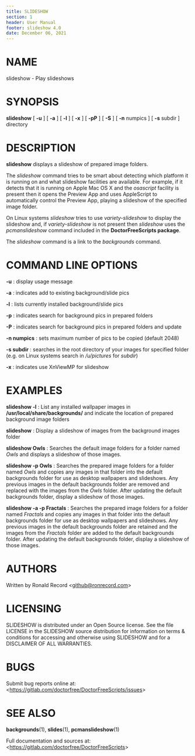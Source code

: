 ```yaml
---
title: SLIDESHOW
section: 1
header: User Manual
footer: slideshow 4.0
date: December 06, 2021
---
```

# NAME
slideshow - Play slideshows

# SYNOPSIS
**slideshow** [ **-u** ] [ **-a** ] [ **-l** ] [ **-x** ] [ **-pP** ] [ **-S** ] [ **-n** numpics ] [ **-s** subdir ] directory

# DESCRIPTION
**slideshow** displays a slideshow of prepared image folders.

The *slideshow* command tries to be smart about detecting which platform it is
running on and what slideshow facilities are available. For example, if it
detects that it is running on Apple Mac OS X and the *osascript* facility is
present then it opens the Preview App and uses AppleScript to automatically
control the Preview App, playing a slideshow of the specified image folder.

On Linux systems *slideshow* tries to use *variety-slideshow* to display the
slideshow and, if *variety-slideshow* is not present then *slideshow* uses
the *pcmanslideshow* command included in the **DoctorFreeScripts package**.

The *slideshow* command is a link to the *backgrounds* command.

# COMMAND LINE OPTIONS

**-u**
: display usage message

**-a**
: indicates add to existing background/slide pics

**-l**
: lists currently installed background/slide pics

**-p**
: indicates search for background pics in prepared folders

**-P**
: indicates search for background pics in prepared folders and update

**-n numpics**
: sets maximum number of pics to be copied (default 2048)

**-s subdir**
: searches in the root directory of your images for specified folder (e.g. on Linux systems search in */u/pictures* for *subdir*)

**-x**
: indicates use XnViewMP for slideshow

# EXAMPLES

**slideshow -l**
: List any installed wallpaper images in **/usr/local/share/backgrounds/** and indicate the location of prepared background image folders

**slideshow**
: Display a slideshow of images from the background images folder

**slideshow Owls**
: Searches the default image folders for a folder named *Owls* and displays a slideshow of those images.

**slideshow -p Owls**
: Searches the prepared image folders for a folder named *Owls* and copies any images in that folder into the default backgrounds folder for use as desktop wallpapers and slideshows. Any previous images in the default backgrounds folder are removed and replaced with the images from the *Owls* folder. After updating the default backgrounds folder, display a slideshow of those images.

**slideshow -a -p Fractals**
: Searches the prepared image folders for a folder named *Fractals* and copies any images in that folder into the default backgrounds folder for use as desktop wallpapers and slideshows. Any previous images in the default backgrounds folder are retained and the images from the *Fractals* folder are added to the default backgrounds folder. After updating the default backgrounds folder, display a slideshow of those images.

# AUTHORS
Written by Ronald Record &lt;github@ronrecord.com&gt;

# LICENSING
SLIDESHOW is distributed under an Open Source license.
See the file LICENSE in the SLIDESHOW source distribution
for information on terms &amp; conditions for accessing and
otherwise using SLIDESHOW and for a DISCLAIMER OF ALL WARRANTIES.

# BUGS
Submit bug reports online at: &lt;https://gitlab.com/doctorfree/DoctorFreeScripts/issues&gt;

# SEE ALSO
**backgrounds**(1), **slides**(1), **pcmanslideshow**(1)

Full documentation and sources at: &lt;https://gitlab.com/doctorfree/DoctorFreeScripts&gt;

